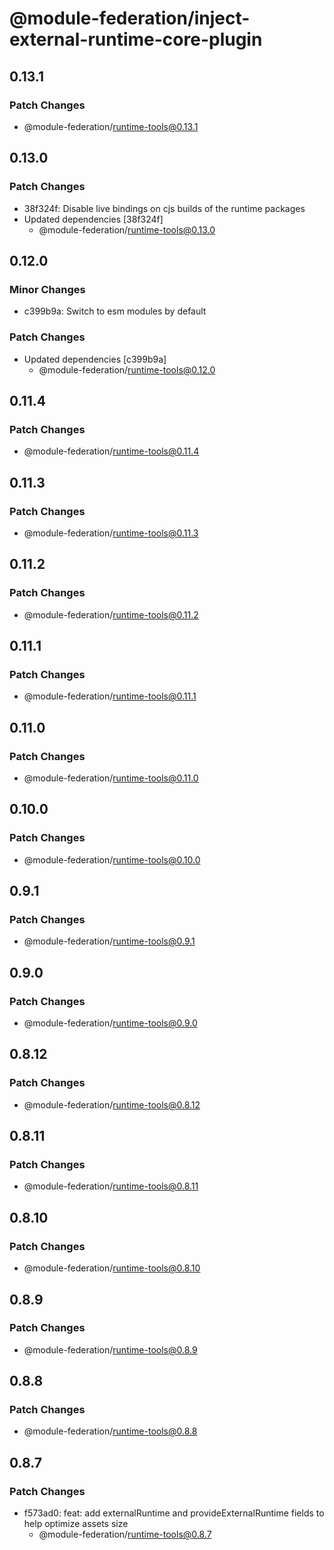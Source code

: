 # @module-federation/inject-external-runtime-core-plugin

## 0.13.1

### Patch Changes

- @module-federation/runtime-tools@0.13.1

## 0.13.0

### Patch Changes

- 38f324f: Disable live bindings on cjs builds of the runtime packages
- Updated dependencies [38f324f]
  - @module-federation/runtime-tools@0.13.0

## 0.12.0

### Minor Changes

- c399b9a: Switch to esm modules by default

### Patch Changes

- Updated dependencies [c399b9a]
  - @module-federation/runtime-tools@0.12.0

## 0.11.4

### Patch Changes

- @module-federation/runtime-tools@0.11.4

## 0.11.3

### Patch Changes

- @module-federation/runtime-tools@0.11.3

## 0.11.2

### Patch Changes

- @module-federation/runtime-tools@0.11.2

## 0.11.1

### Patch Changes

- @module-federation/runtime-tools@0.11.1

## 0.11.0

### Patch Changes

- @module-federation/runtime-tools@0.11.0

## 0.10.0

### Patch Changes

- @module-federation/runtime-tools@0.10.0

## 0.9.1

### Patch Changes

- @module-federation/runtime-tools@0.9.1

## 0.9.0

### Patch Changes

- @module-federation/runtime-tools@0.9.0

## 0.8.12

### Patch Changes

- @module-federation/runtime-tools@0.8.12

## 0.8.11

### Patch Changes

- @module-federation/runtime-tools@0.8.11

## 0.8.10

### Patch Changes

- @module-federation/runtime-tools@0.8.10

## 0.8.9

### Patch Changes

- @module-federation/runtime-tools@0.8.9

## 0.8.8

### Patch Changes

- @module-federation/runtime-tools@0.8.8

## 0.8.7

### Patch Changes

- f573ad0: feat: add externalRuntime and provideExternalRuntime fields to help optimize assets size
  - @module-federation/runtime-tools@0.8.7

